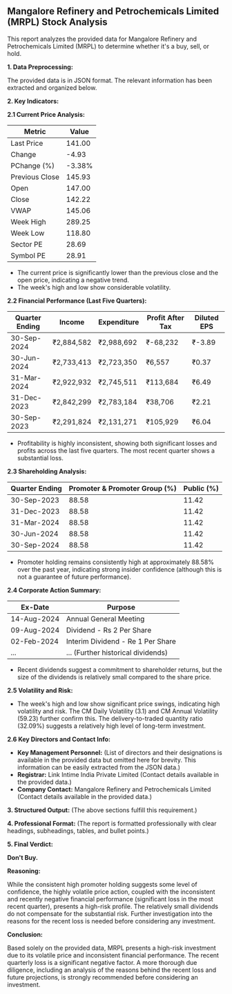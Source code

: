 ## Mangalore Refinery and Petrochemicals Limited (MRPL) Stock Analysis

This report analyzes the provided data for Mangalore Refinery and Petrochemicals Limited (MRPL) to determine whether it's a buy, sell, or hold.

**1. Data Preprocessing:**

The provided data is in JSON format.  The relevant information has been extracted and organized below.

**2. Key Indicators:**

**2.1 Current Price Analysis:**

| Metric             | Value     |
|----------------------|-----------|
| Last Price          | 141.00    |
| Change              | -4.93     |
| PChange (%)         | -3.38%    |
| Previous Close      | 145.93    |
| Open                | 147.00    |
| Close               | 142.22    |
| VWAP                | 145.06    |
| Week High           | 289.25    |
| Week Low            | 118.80    |
| Sector PE           | 28.69     |
| Symbol PE           | 28.91     |


* The current price is significantly lower than the previous close and the open price, indicating a negative trend.
* The week's high and low show considerable volatility.


**2.2 Financial Performance (Last Five Quarters):**

| Quarter Ending     | Income       | Expenditure  | Profit After Tax | Diluted EPS |
|----------------------|--------------|---------------|-------------------|-------------|
| 30-Sep-2024       | ₹2,884,582   | ₹2,988,692    | ₹-68,232         | ₹-3.89      |
| 30-Jun-2024        | ₹2,733,413   | ₹2,723,350    | ₹6,557           | ₹0.37       |
| 31-Mar-2024        | ₹2,922,932   | ₹2,745,511    | ₹113,684         | ₹6.49       |
| 31-Dec-2023        | ₹2,842,299   | ₹2,783,184    | ₹38,706          | ₹2.21       |
| 30-Sep-2023        | ₹2,291,824   | ₹2,131,271    | ₹105,929         | ₹6.04       |

* Profitability is highly inconsistent, showing both significant losses and profits across the last five quarters.  The most recent quarter shows a substantial loss.


**2.3 Shareholding Analysis:**

| Quarter Ending     | Promoter & Promoter Group (%) | Public (%) |
|----------------------|-----------------------------|------------|
| 30-Sep-2023       | 88.58                         | 11.42      |
| 31-Dec-2023        | 88.58                         | 11.42      |
| 31-Mar-2024        | 88.58                         | 11.42      |
| 30-Jun-2024        | 88.58                         | 11.42      |
| 30-Sep-2024        | 88.58                         | 11.42      |

* Promoter holding remains consistently high at approximately 88.58% over the past year, indicating strong insider confidence (although this is not a guarantee of future performance).


**2.4 Corporate Action Summary:**

| Ex-Date      | Purpose                               |
|--------------|---------------------------------------|
| 14-Aug-2024  | Annual General Meeting                 |
| 09-Aug-2024  | Dividend - Rs 2 Per Share             |
| 02-Feb-2024  | Interim Dividend - Re 1 Per Share      |
| ...          | ... (Further historical dividends)     |

* Recent dividends suggest a commitment to shareholder returns, but the size of the dividends is relatively small compared to the share price.


**2.5 Volatility and Risk:**

* The week's high and low show significant price swings, indicating high volatility and risk.  The CM Daily Volatility (3.1) and CM Annual Volatility (59.23) further confirm this.  The delivery-to-traded quantity ratio (32.09%) suggests a relatively high level of long-term investment.


**2.6 Key Directors and Contact Info:**

* **Key Management Personnel:**  (List of directors and their designations is available in the provided data but omitted here for brevity.  This information can be easily extracted from the JSON data.)
* **Registrar:** Link Intime India Private Limited (Contact details available in the provided data.)
* **Company Contact:** Mangalore Refinery and Petrochemicals Limited (Contact details available in the provided data.)


**3. Structured Output:**  (The above sections fulfill this requirement.)


**4. Professional Format:** (The report is formatted professionally with clear headings, subheadings, tables, and bullet points.)


**5. Final Verdict:**

**Don't Buy.**

**Reasoning:**

While the consistent high promoter holding suggests some level of confidence, the highly volatile price action, coupled with the inconsistent and recently negative financial performance (significant loss in the most recent quarter), presents a high-risk profile.  The relatively small dividends do not compensate for the substantial risk.  Further investigation into the reasons for the recent loss is needed before considering any investment.

**Conclusion:**

Based solely on the provided data, MRPL presents a high-risk investment due to its volatile price and inconsistent financial performance.  The recent quarterly loss is a significant negative factor.  A more thorough due diligence, including an analysis of the reasons behind the recent loss and future projections, is strongly recommended before considering an investment.
